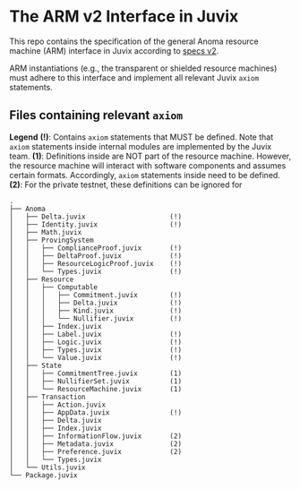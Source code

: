 # The ARM v2 Interface in Juvix

This repo contains the specification of the general Anoma resource machine (ARM) interface in Juvix according to [specs v2](https://specs.anoma.net/v2/system_architecture/state/resource_machine/index.html).

ARM instantiations (e.g., the transparent or shielded resource machines) must adhere to this interface and implement all relevant Juvix `axiom` statements.

## Files containing relevant `axiom`

**Legend**
**(!)**: Contains `axiom` statements that MUST be defined. Note that `axiom` statements inside internal modules are implemented by the Juvix team.
**(1)**: Definitions inside are NOT part of the resource machine. However, the resource machine will interact with software components and assumes certain formats. Accordingly, `axiom` statements inside need to be defined.
**(2)**: For the private testnet, these definitions can be ignored for

```
.
├── Anoma
│   ├── Delta.juvix                     (!)
│   ├── Identity.juvix                  (!)
│   ├── Math.juvix
│   ├── ProvingSystem
│   │   ├── ComplianceProof.juvix       (!)
│   │   ├── DeltaProof.juvix            (!)
│   │   ├── ResourceLogicProof.juvix    (!)
│   │   └── Types.juvix                 (!)
│   ├── Resource
│   │   ├── Computable
│   │   │   ├── Commitment.juvix        (!)
│   │   │   ├── Delta.juvix             (!)
│   │   │   ├── Kind.juvix              (!)
│   │   │   └── Nullifier.juvix         (!)
│   │   ├── Index.juvix
│   │   ├── Label.juvix                 (!)
│   │   ├── Logic.juvix                 (!)
│   │   ├── Types.juvix                 (!)
│   │   └── Value.juvix                 (!)
│   ├── State
│   │   ├── CommitmentTree.juvix        (1)
│   │   ├── NullifierSet.juvix          (1)
│   │   └── ResourceMachine.juvix       (1)
│   ├── Transaction
│   │   ├── Action.juvix
│   │   ├── AppData.juvix               (!)
│   │   ├── Delta.juvix
│   │   ├── Index.juvix
│   │   ├── InformationFlow.juvix       (2)
│   │   ├── Metadata.juvix              (2)
│   │   ├── Preference.juvix            (2)
│   │   └── Types.juvix
│   └── Utils.juvix
└── Package.juvix
```
